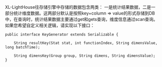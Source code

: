 XL-LightHouse往存储引擎中存储的数据包含两类：
一是统计结果数据，二是一部分统计维度数据。这两部分默认是按照key+column => value的形式存储到DB中，在查询时，统计结果数据主要通过get和gets查询，维度信息通过scan查询。
如果您希望自定义相关逻辑，请实现以下接口：

```
public interface KeyGenerator extends Serializable {

    String resultKey(Stat stat, int functionIndex, String dimensValue, long batchTime);

    String dimensKey(Group group, String dimens, String dimensValue);
}
```
